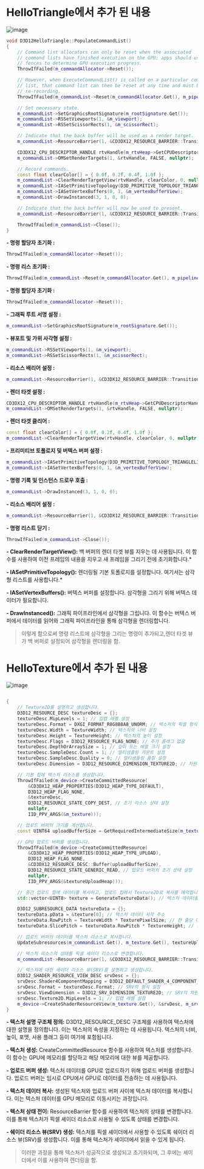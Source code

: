 #  HelloTriangle에서 추가 된 내용
![image](https://github.com/wonder21c/computer-graphic/assets/50861700/7cbd344d-f240-48d7-924f-af70fa5400ff)

```cpp
void D3D12HelloTriangle::PopulateCommandList()
{
    // Command list allocators can only be reset when the associated 
    // command lists have finished execution on the GPU; apps should use 
    // fences to determine GPU execution progress.
    ThrowIfFailed(m_commandAllocator->Reset());

    // However, when ExecuteCommandList() is called on a particular command 
    // list, that command list can then be reset at any time and must be before 
    // re-recording.
    ThrowIfFailed(m_commandList->Reset(m_commandAllocator.Get(), m_pipelineState.Get()));

    // Set necessary state.
    m_commandList->SetGraphicsRootSignature(m_rootSignature.Get());
    m_commandList->RSSetViewports(1, &m_viewport);
    m_commandList->RSSetScissorRects(1, &m_scissorRect);

    // Indicate that the back buffer will be used as a render target.
    m_commandList->ResourceBarrier(1, &CD3DX12_RESOURCE_BARRIER::Transition(m_renderTargets[m_frameIndex].Get(), D3D12_RESOURCE_STATE_PRESENT, D3D12_RESOURCE_STATE_RENDER_TARGET));

    CD3DX12_CPU_DESCRIPTOR_HANDLE rtvHandle(m_rtvHeap->GetCPUDescriptorHandleForHeapStart(), m_frameIndex, m_rtvDescriptorSize);
    m_commandList->OMSetRenderTargets(1, &rtvHandle, FALSE, nullptr);

    // Record commands.
    const float clearColor[] = { 0.0f, 0.2f, 0.4f, 1.0f };
    m_commandList->ClearRenderTargetView(rtvHandle, clearColor, 0, nullptr);
    m_commandList->IASetPrimitiveTopology(D3D_PRIMITIVE_TOPOLOGY_TRIANGLELIST);
    m_commandList->IASetVertexBuffers(0, 1, &m_vertexBufferView);
    m_commandList->DrawInstanced(3, 1, 0, 0);

    // Indicate that the back buffer will now be used to present.
    m_commandList->ResourceBarrier(1, &CD3DX12_RESOURCE_BARRIER::Transition(m_renderTargets[m_frameIndex].Get(), D3D12_RESOURCE_STATE_RENDER_TARGET, D3D12_RESOURCE_STATE_PRESENT));

    ThrowIfFailed(m_commandList->Close());
}

```



**- 명령 할당자 초기화 :**
```cpp
ThrowIfFailed(m_commandAllocator->Reset());
```

**- 명령 리스 초기화 :**
```cpp
ThrowIfFailed(m_commandList->Reset(m_commandAllocator.Get(), m_pipelineState.Get()));

```

**- 명령 할당자 초기화 :**
```cpp
ThrowIfFailed(m_commandAllocator->Reset());
```

**- 그래픽 루트 서명 설정 :**
```cpp
m_commandList->SetGraphicsRootSignature(m_rootSignature.Get());
```

**- 뷰포트 및 가위 사각형 설정 :**
```cpp
m_commandList->RSSetViewports(1, &m_viewport);
m_commandList->RSSetScissorRects(1, &m_scissorRect);
```
**- 리소스 배리어 설정 :**
```cpp
m_commandList->ResourceBarrier(1, &CD3DX12_RESOURCE_BARRIER::Transition(m_renderTargets[m_frameIndex].Get(), D3D12_RESOURCE_STATE_PRESENT, D3D12_RESOURCE_STATE_RENDER_TARGET));
```
**- 렌더 타겟 설정 :**
```cpp
CD3DX12_CPU_DESCRIPTOR_HANDLE rtvHandle(m_rtvHeap->GetCPUDescriptorHandleForHeapStart(), m_frameIndex, m_rtvDescriptorSize);
m_commandList->OMSetRenderTargets(1, &rtvHandle, FALSE, nullptr);
```
**- 렌더 타겟 클리어 :**
```cpp
const float clearColor[] = { 0.0f, 0.2f, 0.4f, 1.0f };
m_commandList->ClearRenderTargetView(rtvHandle, clearColor, 0, nullptr);
```
**- 프리미티브 토폴로지 및 버텍스 버퍼 설정 :**
```cpp
m_commandList->IASetPrimitiveTopology(D3D_PRIMITIVE_TOPOLOGY_TRIANGLELIST);
m_commandList->IASetVertexBuffers(0, 1, &m_vertexBufferView);
```
**- 명령 기록 및 인스턴스 드로우 호출 :**
```cpp
m_commandList->DrawInstanced(3, 1, 0, 0);
```

**- 리소스 배리어 설정 :**
```cpp
m_commandList->ResourceBarrier(1, &CD3DX12_RESOURCE_BARRIER::Transition(m_renderTargets[m_frameIndex].Get(), D3D12_RESOURCE_STATE_RENDER_TARGET, D3D12_RESOURCE_STATE_PRESENT));
```

**- 명령 리스트 닫기 :**
```cpp
ThrowIfFailed(m_commandList->Close());
```
**- ClearRenderTargetView():** 백 버퍼의 렌더 타겟 뷰를 지우는 데 사용됩니다. 이 함수를 사용하여 이전 프레임의 내용을 지우고 새 프레임을 그리기 전에 초기화합니다.*

**- IASetPrimitiveTopology():** 렌더링될 기본 토폴로지를 설정합니다. 여기서는 삼각형 리스트를 사용합니다.*

**- IASetVertexBuffers():** 버텍스 버퍼를 설정합니다. 삼각형을 그리기 위해 버텍스 데이터가 필요합니다.

**- DrawInstanced():** 그래픽 파이프라인에서 삼각형을 그립니다. 이 함수는 버텍스 버퍼에서 데이터를 읽어와 그래픽 파이프라인을 통해 삼각형을 렌더링합니다.

> 이렇게 함으로써 명령 리스트에 삼각형을 그리는 명령이 추가되고,렌더 타겟 뷰가 백 버퍼로 설정되어 삼각형을 렌더링을 함.

# HelloTexture에서 추가 된 내용
![image](https://github.com/wonder21c/computer-graphic/assets/50861700/c204602a-9524-4dfa-82f7-14334563c01f)

```cpp

{
    // Texture2D를 설명하고 생성합니다.
    D3D12_RESOURCE_DESC textureDesc = {};
    textureDesc.MipLevels = 1; // 밉맵 레벨 설정
    textureDesc.Format = DXGI_FORMAT_R8G8B8A8_UNORM; // 텍스처의 픽셀 형식 설정
    textureDesc.Width = TextureWidth; // 텍스처의 너비 설정
    textureDesc.Height = TextureHeight; // 텍스처의 높이 설정
    textureDesc.Flags = D3D12_RESOURCE_FLAG_NONE; // 추가 플래그 없음
    textureDesc.DepthOrArraySize = 1; // 깊이 또는 배열 크기 설정
    textureDesc.SampleDesc.Count = 1; // 멀티샘플링 카운트 설정
    textureDesc.SampleDesc.Quality = 0; // 멀티샘플링 품질 설정
    textureDesc.Dimension = D3D12_RESOURCE_DIMENSION_TEXTURE2D; // 자원의 차원 설정

    // 기본 힙에 텍스처 리소스를 생성합니다.
    ThrowIfFailed(m_device->CreateCommittedResource(
        &CD3DX12_HEAP_PROPERTIES(D3D12_HEAP_TYPE_DEFAULT),
        D3D12_HEAP_FLAG_NONE,
        &textureDesc,
        D3D12_RESOURCE_STATE_COPY_DEST, // 초기 리소스 상태 설정
        nullptr,
        IID_PPV_ARGS(&m_texture)));

    // 업로드 버퍼의 크기를 계산합니다.
    const UINT64 uploadBufferSize = GetRequiredIntermediateSize(m_texture.Get(), 0, 1);

    // GPU 업로드 버퍼를 생성합니다.
    ThrowIfFailed(m_device->CreateCommittedResource(
        &CD3DX12_HEAP_PROPERTIES(D3D12_HEAP_TYPE_UPLOAD),
        D3D12_HEAP_FLAG_NONE,
        &CD3DX12_RESOURCE_DESC::Buffer(uploadBufferSize),
        D3D12_RESOURCE_STATE_GENERIC_READ, // 업로드 버퍼의 초기 상태 설정
        nullptr,
        IID_PPV_ARGS(&textureUploadHeap)));

    // 중간 업로드 힙에 데이터를 복사하고, 업로드 힙에서 Texture2D로 복사를 예약합니다.
    std::vector<UINT8> texture = GenerateTextureData(); // 텍스처 데이터를 생성합니다.

    D3D12_SUBRESOURCE_DATA textureData = {};
    textureData.pData = &texture[0]; // 텍스처 데이터 시작 주소
    textureData.RowPitch = TextureWidth * TexturePixelSize; // 한 줄당 데이터 크기
    textureData.SlicePitch = textureData.RowPitch * TextureHeight; // 한 슬라이스당 데이터 크기

    // 업로드 버퍼의 데이터를 텍스처 리소스로 복사합니다.
    UpdateSubresources(m_commandList.Get(), m_texture.Get(), textureUploadHeap.Get(), 0, 0, 1, &textureData);

    // 텍스처 리소스의 상태를 픽셀 셰이더 리소스로 변경합니다.
    m_commandList->ResourceBarrier(1, &CD3DX12_RESOURCE_BARRIER::Transition(m_texture.Get(), D3D12_RESOURCE_STATE_COPY_DEST, D3D12_RESOURCE_STATE_PIXEL_SHADER_RESOURCE));

    // 텍스처에 대한 셰이더 리소스 뷰(SRV)를 설명하고 생성합니다.
    D3D12_SHADER_RESOURCE_VIEW_DESC srvDesc = {};
    srvDesc.Shader4ComponentMapping = D3D12_DEFAULT_SHADER_4_COMPONENT_MAPPING; // 셰이더 구성 요소 매핑 설정
    srvDesc.Format = textureDesc.Format; // SRV의 형식 설정
    srvDesc.ViewDimension = D3D12_SRV_DIMENSION_TEXTURE2D; // SRV의 차원 설정
    srvDesc.Texture2D.MipLevels = 1; // 밉맵 레벨 설정
    m_device->CreateShaderResourceView(m_texture.Get(), &srvDesc, m_srvHeap->GetCPUDescriptorHandleForHeapStart()); // SRV를 생성합니다.
}


```

**- 텍스처 설명 구조체 정의:** D3D12_RESOURCE_DESC   구조체를 사용하여 텍스처에 대한 설명을 정의합니다. 이는 텍스처의 속성을 지정하는 데 사용됩니다. 텍스처의 너비, 높이, 포맷, 사용 플래그 등이 여기에 포함됩니다.

**- 텍스처 생성:** CreateCommittedResource 함수를 사용하여 텍스처를 생성합니다. 이 함수는 GPU에 메모리를 할당하고 해당 메모리에 대한 뷰를 제공합니다.

**- 업로드 버퍼 생성:** 텍스처 데이터를 GPU로 업로드하기 위해 업로드 버퍼를 생성합니다. 업로드 버퍼는 임시로 CPU에서 GPU로 데이터를 전송하는 데 사용됩니다.

**- 텍스처 데이터 복사:** 생성된 텍스처와 업로드 버퍼 사이에 텍스처 데이터를 복사합니다. 이는 텍스처 데이터를 GPU 메모리로 이동시키는 과정입니다.

**- 텍스처 상태 전이:** ResourceBarrier 함수를 사용하여 텍스처의 상태를 변경합니다. 이를 통해 텍스처가 픽셀 셰이더 리소스로 사용될 수 있도록 상태를 변경합니다.

**- 쉐이더 리소스 뷰(SRV) 생성:** 텍스처를 픽셀 셰이더에서 사용할 수 있도록 쉐이더 리소스 뷰(SRV)를 생성합니다. 이를 통해 텍스처가 셰이더에서 읽을 수 있게 됩니다.

> 이러한 과정을 통해 텍스처가 성공적으로 생성되고 초기화되며, 그 후에는 셰이더에서 이를 사용하여 렌더링을 함.

